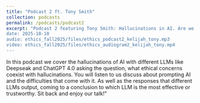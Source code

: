 ```yaml
---
title: "Podcast 2 ft. Tony Smith"
collection: podcasts
permalink: /podcasts/podcast2
excerpt: "Podcast 2 featuring Tony Smith: Hallucinations in AI. Are we receiving credible information?
date: 2025-10-10
audio: ethics_fall2025/files/ethics_podcast2_kelijah_tony.mp3
video: ethics_fall2025/files/ethics_audiogram2_kelijah_tony.mp4
---
```

In this podcast we cover the hallucinations of AI with different LLMs like Deepseak and ChatGPT 4.0 asking the question, what ethical concerns coexist with hallucinations. You will listen to us discuss about prompting AI and the difficulties that come with it. As well as the responses that different LLMs output, coming to a conclusion to which LLM is the most effective or trustworthy. Sit back and enjoy our talk!"
